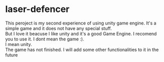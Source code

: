 # laser-defencer
This peroject is my second experience of using unity game engine. It's a simple game and it does not have any special stuff.   
But I love it beacuse I like unity and it's a good Game Engine. I recomend you to use it. I dont mean the game :).  
I mean unity.  
The game has not finished. I will add some other functionalities to it in the future
